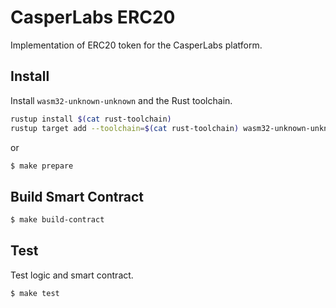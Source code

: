# CasperLabs ERC20

Implementation of ERC20 token for the CasperLabs platform.

## Install
Install `wasm32-unknown-unknown` and the Rust toolchain.

```bash
rustup install $(cat rust-toolchain)
rustup target add --toolchain=$(cat rust-toolchain) wasm32-unknown-unknown
```
or 
```bash
$ make prepare
```

## Build Smart Contract
```bash
$ make build-contract
```

## Test
Test logic and smart contract.
```bash
$ make test
```
